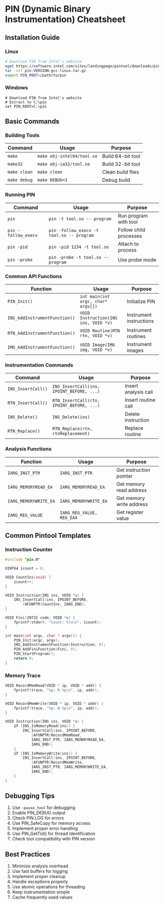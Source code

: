 # PIN (Dynamic Binary Instrumentation) Cheatsheet

## Installation Guide

### Linux
```bash
# Download PIN from Intel's website
wget https://software.intel.com/sites/landingpage/pintool/downloads/pin-VERSION-gcc-linux.tar.gz
tar -xzf pin-VERSION-gcc-linux.tar.gz
export PIN_ROOT=/path/to/pin
```

### Windows
```batch
# Download PIN from Intel's website
# Extract to C:\pin
set PIN_ROOT=C:\pin
```

## Basic Commands

### Building Tools
| Command | Usage | Purpose |
|---------|--------|---------|
| `make` | `make obj-intel64/tool.so` | Build 64-bit tool |
| `make32` | `make obj-ia32/tool.so` | Build 32-bit tool |
| `make clean` | `make clean` | Clean build files |
| `make debug` | `make DEBUG=1` | Debug build |

### Running PIN
| Command | Usage | Purpose |
|---------|--------|---------|
| `pin` | `pin -t tool.so -- program` | Run program with tool |
| `pin -follow_execv` | `pin -follow_execv -t tool.so -- program` | Follow child processes |
| `pin -pid` | `pin -pid 1234 -t tool.so` | Attach to process |
| `pin -probe` | `pin -probe -t tool.so -- program` | Use probe mode |

### Common API Functions
| Function | Usage | Purpose |
|---------|--------|---------|
| `PIN_Init()` | `int main(int argc, char* argv[])` | Initialize PIN |
| `INS_AddInstrumentFunction()` | `VOID Instruction(INS ins, VOID *v)` | Instrument instructions |
| `RTN_AddInstrumentFunction()` | `VOID Routine(RTN rtn, VOID *v)` | Instrument routines |
| `IMG_AddInstrumentFunction()` | `VOID Image(IMG img, VOID *v)` | Instrument images |

### Instrumentation Commands
| Command | Usage | Purpose |
|---------|--------|---------|
| `INS_InsertCall()` | `INS_InsertCall(ins, IPOINT_BEFORE, ...)` | Insert analysis call |
| `RTN_InsertCall()` | `RTN_InsertCall(rtn, IPOINT_BEFORE, ...)` | Insert routine call |
| `INS_Delete()` | `INS_Delete(ins)` | Delete instruction |
| `RTN_Replace()` | `RTN_Replace(rtn, rtnReplacement)` | Replace routine |

### Analysis Functions
| Function | Usage | Purpose |
|---------|--------|---------|
| `IARG_INST_PTR` | `IARG_INST_PTR` | Get instruction pointer |
| `IARG_MEMORYREAD_EA` | `IARG_MEMORYREAD_EA` | Get memory read address |
| `IARG_MEMORYWRITE_EA` | `IARG_MEMORYWRITE_EA` | Get memory write address |
| `IARG_REG_VALUE` | `IARG_REG_VALUE, REG_EAX` | Get register value |

## Common Pintool Templates

### Instruction Counter
```cpp
#include "pin.H"

UINT64 icount = 0;

VOID CountIns(void) {
    icount++;
}

VOID Instruction(INS ins, VOID *v) {
    INS_InsertCall(ins, IPOINT_BEFORE,
        (AFUNPTR)CountIns, IARG_END);
}

VOID Fini(INT32 code, VOID *v) {
    fprintf(stderr, "Count: %lu\n", icount);
}

int main(int argc, char * argv[]) {
    PIN_Init(argc, argv);
    INS_AddInstrumentFunction(Instruction, 0);
    PIN_AddFiniFunction(Fini, 0);
    PIN_StartProgram();
    return 0;
}
```

### Memory Trace
```cpp
VOID RecordMemRead(VOID * ip, VOID * addr) {
    fprintf(trace, "%p: R %p\n", ip, addr);
}

VOID RecordMemWrite(VOID * ip, VOID * addr) {
    fprintf(trace, "%p: W %p\n", ip, addr);
}

VOID Instruction(INS ins, VOID *v) {
    if (INS_IsMemoryRead(ins)) {
        INS_InsertCall(ins, IPOINT_BEFORE,
            (AFUNPTR)RecordMemRead,
            IARG_INST_PTR, IARG_MEMORYREAD_EA,
            IARG_END);
    }
    if (INS_IsMemoryWrite(ins)) {
        INS_InsertCall(ins, IPOINT_BEFORE,
            (AFUNPTR)RecordMemWrite,
            IARG_INST_PTR, IARG_MEMORYWRITE_EA,
            IARG_END);
    }
}
```

## Debugging Tips
1. Use `-pause_tool` for debugging
2. Enable PIN_DEBUG output
3. Check PIN.LOG for errors
4. Use PIN_SafeCopy for memory access
5. Implement proper error handling
6. Use PIN_GetTid() for thread identification
7. Check tool compatibility with PIN version

## Best Practices
1. Minimize analysis overhead
2. Use fast buffers for logging
3. Implement proper cleanup
4. Handle exceptions properly
5. Use atomic operations for threading
6. Keep instrumentation simple
7. Cache frequently used values
